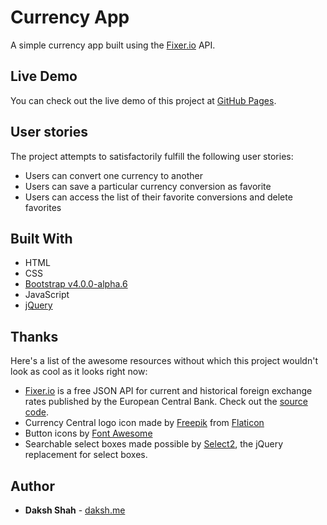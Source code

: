 # Currency App

A simple currency app built using the [Fixer.io](http://fixer.io/) API.

## Live Demo

You can check out the live demo of this project at [GitHub Pages](https://dakshshah96.github.io/currency-app/).

## User stories

The project attempts to satisfactorily fulfill the following user stories:

* Users can convert one currency to another
* Users can save a particular currency conversion as favorite
* Users can access the list of their favorite conversions and delete favorites

## Built With

* HTML
* CSS
* [Bootstrap v4.0.0-alpha.6](https://v4-alpha.getbootstrap.com/)
* JavaScript
* [jQuery](http://jquery.com/)

## Thanks

Here's a list of the awesome resources without which this project wouldn't look as cool as it looks right now:

* [Fixer.io](http://fixer.io/) is a free JSON API for current and historical foreign exchange rates published by the European Central Bank. Check out the [source code](https://github.com/hakanensari/fixer-io).
* Currency Central logo icon made by [Freepik](http://www.freepik.com/) from [Flaticon](http://www.flaticon.com/)
* Button icons by [Font Awesome](http://fontawesome.io/)
* Searchable select boxes made possible by [Select2](https://select2.github.io/), the jQuery replacement for select boxes.

## Author

* **Daksh Shah** - [daksh.me](https://daksh.me)